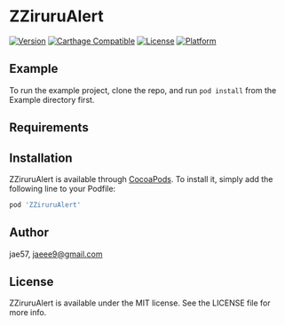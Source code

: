 # ZZiruruAlert

[![Version](https://img.shields.io/cocoapods/v/ZZiruruAlert.svg?style=flat)](https://cocoapods.org/pods/ZZiruruAlert)
[![Carthage Compatible](https://img.shields.io/badge/Carthage-compatible-4BC51D.svg?style=flat)](https://github.com/Carthage/Carthage)
[![License](https://img.shields.io/cocoapods/l/ZZiruruAlert.svg?style=flat)](https://cocoapods.org/pods/ZZiruruAlert)
[![Platform](https://img.shields.io/cocoapods/p/ZZiruruAlert.svg?style=flat)](https://cocoapods.org/pods/ZZiruruAlert)

## Example

To run the example project, clone the repo, and run `pod install` from the Example directory first.

## Requirements

## Installation

ZZiruruAlert is available through [CocoaPods](https://cocoapods.org). To install
it, simply add the following line to your Podfile:

```ruby
pod 'ZZiruruAlert'
```

## Author

jae57, jaeee9@gmail.com

## License

ZZiruruAlert is available under the MIT license. See the LICENSE file for more info.
